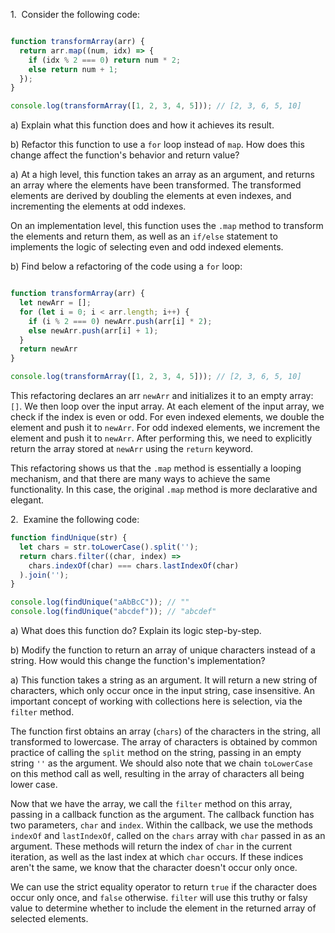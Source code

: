 
1.  Consider the following code:<!---->

```javascript

function transformArray(arr) {
  return arr.map((num, idx) => {
    if (idx % 2 === 0) return num * 2;
    else return num + 1;
  });
}

console.log(transformArray([1, 2, 3, 4, 5])); // [2, 3, 6, 5, 10]
```

a) Explain what this function does and how it achieves its result.

b) Refactor this function to use a `for` loop instead of `map`. How does this change affect the function's behavior and return value?

a) At a high level, this function takes an array as an argument, and returns an array where the elements have been transformed. The transformed elements are derived by doubling the elements at even indexes, and incrementing the elements at odd indexes.

On an implementation level, this function uses the `.map` method to transform the elements and return them, as well as an `if/else` statement to implements the logic of selecting even and odd indexed elements.

b) Find below a refactoring of the code using a `for` loop:

```javascript

function transformArray(arr) {
  let newArr = [];
  for (let i = 0; i < arr.length; i++) {
    if (i % 2 === 0) newArr.push(arr[i] * 2);
    else newArr.push(arr[i] + 1);
  }
  return newArr
}

console.log(transformArray([1, 2, 3, 4, 5])); // [2, 3, 6, 5, 10]
```

This refactoring  declares an arr `newArr` and initializes it to an empty array: `[]`. We then loop over the input array. At each element of the input array, we check if the index is even or odd. For even indexed elements, we double the element and push it to `newArr`. For odd indexed elements, we increment the element and push it to `newArr`.  After performing this, we need to explicitly return the array stored at `newArr` using the `return` keyword.

This refactoring shows us that the `.map` method is essentially a looping mechanism, and that there are many ways to achieve the same functionality. In this case, the original `.map` method is more declarative and elegant.

<!----><!----><!----><!----><!----><!----><!----><!----><!----><!----><!----><!----><!----><!----><!----><!----><!----><!----><!----><!----><!----><!----><!----><!----><!----><!---->


2.  Examine the following code:<!---->

```javascript
function findUnique(str) {
  let chars = str.toLowerCase().split('');
  return chars.filter((char, index) => 
    chars.indexOf(char) === chars.lastIndexOf(char)
  ).join('');
}

console.log(findUnique("aAbBcC")); // ""
console.log(findUnique("abcdef")); // "abcdef"
```

a) What does this function do? Explain its logic step-by-step.  

b) Modify the function to return an array of unique characters instead of a string. How would this change the function's implementation?

a) This function takes a string as an argument. It will return a new string of characters, which only occur once in the input string, case insensitive. An important concept of working with collections here is selection, via the `filter` method.

The function first obtains an array (`chars`) of the characters in the string, all transformed to lowercase. The array of characters is obtained by common practice of calling the `split` method on the string, passing in an empty string `''` as the argument. We should also note that we chain `toLowerCase` on this method call as well, resulting in the array of characters all being lower case.

Now that we have the array, we call the `filter` method on this array, passing in a callback function as the argument. The callback function has two parameters, `char` and `index`. Within the callback, we use the methods `indexOf` and `lastIndexOf`, called on the `chars` array with `char` passed in as an argument. These methods will return the index of `char` in the current iteration, as well as the last index at which `char` occurs. If these indices aren't the same, we know that the character doesn't occur only once. 

We can use the strict equality operator to return `true` if the character does occur only once, and `false` otherwise. `filter` will use this truthy or falsy value to determine whether to include the element in the returned array of selected elements.